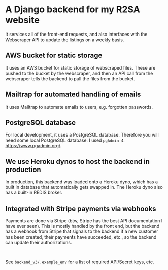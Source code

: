 # A Django backend for my R2SA website
It services all of the front-end requests, and also interfaces with the Webscraper API to update the listings on a weekly basis.

## AWS bucket for static storage
It uses an AWS bucket for static storage of webscraped files. These are pushed to the bucket by the webscraper, and then an API call from the webscraper tells the backend to pull the files from the bucket.

## Mailtrap for automated handling of emails
It uses Mailtrap to automate emails to users, e.g. forgotten passwords.

## PostgreSQL database
For local development, it uses a PostgreSQL database. Therefore you will need some local PostgreSQL database: I used `pgAdmin 4`: https://www.pgadmin.org/.

## We use Heroku dynos to host the backend in production
In production, this backend was loaded onto a Heroku dyno, which has a built in database that automatically gets swapped in. The Heroku dyno also has a built-in REDIS broker.

## Integrated with Stripe payments via webhooks
Payments are done via Stripe (btw, Stripe has the best API documentation I have ever seen). This is mostly handled by the front end, but the backend has a webhook from Stripe that signals to the backend if a new customer has been created, their payments have succeeded, etc., so the backend can update their authorizations.

<br>

See `backend_v3/.example_env` for a list of required API/Secret keys, etc.


